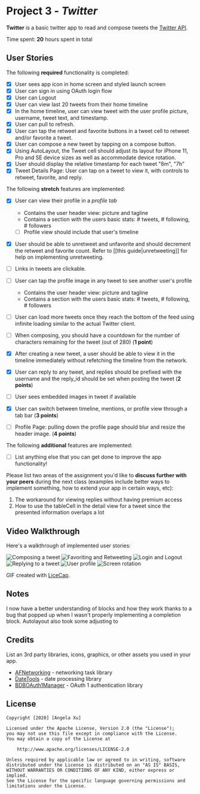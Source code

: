 # Project 3 - *Twitter*

**Twitter** is a basic twitter app to read and compose tweets the [Twitter API](https://apps.twitter.com/).

Time spent: **20** hours spent in total

## User Stories

The following **required** functionality is completed:

- [x] User sees app icon in home screen and styled launch screen
- [x] User can sign in using OAuth login flow
- [x] User can Logout
- [x] User can view last 20 tweets from their home timeline
- [x] In the home timeline, user can view tweet with the user profile picture, username, tweet text, and timestamp.
- [x] User can pull to refresh.
- [x] User can tap the retweet and favorite buttons in a tweet cell to retweet and/or favorite a tweet.
- [x] User can compose a new tweet by tapping on a compose button.
- [x] Using AutoLayout, the Tweet cell should adjust its layout for iPhone 11, Pro and SE device sizes as well as accommodate device rotation.
- [x] User should display the relative timestamp for each tweet "8m", "7h"
- [x] Tweet Details Page: User can tap on a tweet to view it, with controls to retweet, favorite, and reply.

The following **stretch** features are implemented:

- [x] User can view their profile in a *profile tab*
  - Contains the user header view: picture and tagline
  - Contains a section with the users basic stats: # tweets, # following, # followers
  - [ ] Profile view should include that user's timeline
- [x] User should be able to unretweet and unfavorite and should decrement the retweet and favorite count. Refer to [[this guide|unretweeting]] for help on implementing unretweeting.
- [ ] Links in tweets are clickable.
- [ ] User can tap the profile image in any tweet to see another user's profile
  - Contains the user header view: picture and tagline
  - Contains a section with the users basic stats: # tweets, # following, # followers
- [ ] User can load more tweets once they reach the bottom of the feed using infinite loading similar to the actual Twitter client.
- [ ] When composing, you should have a countdown for the number of characters remaining for the tweet (out of 280) (**1 point**)
- [x] After creating a new tweet, a user should be able to view it in the timeline immediately without refetching the timeline from the network.
- [x] User can reply to any tweet, and replies should be prefixed with the username and the reply_id should be set when posting the tweet (**2 points**)
- [ ] User sees embedded images in tweet if available
- [x] User can switch between timeline, mentions, or profile view through a tab bar (**3 points**)
- [ ] Profile Page: pulling down the profile page should blur and resize the header image. (**4 points**)


The following **additional** features are implemented:

- [ ] List anything else that you can get done to improve the app functionality!

Please list two areas of the assignment you'd like to **discuss further with your peers** during the next class (examples include better ways to implement something, how to extend your app in certain ways, etc):

1. The workaround for viewing replies without having premium access
2. How to use the tableCell in the detail view for a tweet since the presented information overlaps a lot 

## Video Walkthrough

Here's a walkthrough of implemented user stories:

<img src='https://giphy.com/gifs/YqR1UcZgiX0cSZbJPt' title='Composing a tweet' width='' alt='Composing a tweet' />
<img src='https://i.imgur.com/ZtSxGfl.gifv' title='Favoriting and Retweeting' width='' alt='Favoriting and Retweeting' />
<img src='https://i.imgur.com/fr2vLkM.gifv' title='Login and Logout' width='' alt='Login and Logout' />
<img src='https://i.imgur.com/AULZZNk.gifv' title='Replying to a tweet' width='' alt='Replying to a tweet' />
<img src='https://i.imgur.com/UtPCZRd.gifv' title='User profile' width='' alt='User profile' />
<img src='https://i.imgur.com/Pq2TNKE.gifv' title='Screen rotation' width='' alt='Screen rotation' />


GIF created with [LiceCap](http://www.cockos.com/licecap/).

## Notes

I now have a better understanding of blocks and how they work thanks to a bug that popped up when I wasn't properly implementing a completion block.
Autolayout also took some adjusting to

## Credits

List an 3rd party libraries, icons, graphics, or other assets you used in your app.

- [AFNetworking](https://github.com/AFNetworking/AFNetworking) - networking task library
- [DateTools](https://github.com/MatthewYork/DateTools) - date processing library
- [BDBOAuth1Manager](https://github.com/bdbergeron/BDBOAuth1Manager) - OAuth 1 authentication library


## License

    Copyright [2020] [Angela Xu]

    Licensed under the Apache License, Version 2.0 (the "License");
    you may not use this file except in compliance with the License.
    You may obtain a copy of the License at

        http://www.apache.org/licenses/LICENSE-2.0

    Unless required by applicable law or agreed to in writing, software
    distributed under the License is distributed on an "AS IS" BASIS,
    WITHOUT WARRANTIES OR CONDITIONS OF ANY KIND, either express or implied.
    See the License for the specific language governing permissions and
    limitations under the License.
